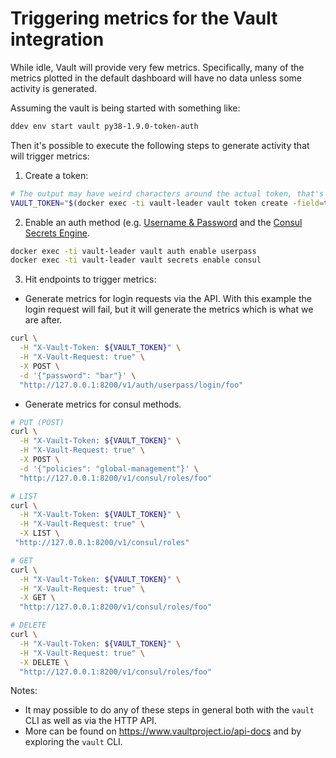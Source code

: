 # Triggering metrics for the Vault integration

While idle, Vault will provide very few metrics. Specifically, many of
the metrics plotted in the default dashboard will have no data unless
some activity is generated.

Assuming the vault is being started with something like:

```bash
ddev env start vault py38-1.9.0-token-auth
```

Then it's possible to execute the following steps to generate activity
that will trigger metrics:

1. Create a token:

```bash
# The output may have weird characters around the actual token, that's what the tr and sed commands help with here
VAULT_TOKEN="$(docker exec -ti vault-leader vault token create -field=token | tr -dc '[:print:]' | sed 's/\[0m//g')"
```

2. Enable an auth method (e.g. [Username & Password](https://www.vaultproject.io/api-docs/auth/userpass) and the [Consul Secrets Engine](https://www.vaultproject.io/api-docs/secret/consul).

```bash
docker exec -ti vault-leader vault auth enable userpass
docker exec -ti vault-leader vault secrets enable consul
```

3. Hit endpoints to trigger metrics: 
   
- Generate metrics for login requests via the API. With this example
  the login request will fail, but it will generate the metrics which
  is what we are after.

```bash
curl \
  -H "X-Vault-Token: ${VAULT_TOKEN}" \
  -H "X-Vault-Request: true" \
  -X POST \
  -d '{"password": "bar"}' \
  "http://127.0.0.1:8200/v1/auth/userpass/login/foo"
```

- Generate metrics for consul methods.
    
```bash
# PUT (POST)
curl \
  -H "X-Vault-Token: ${VAULT_TOKEN}" \
  -H "X-Vault-Request: true" \
  -X POST \
  -d '{"policies": "global-management"}' \
  "http://127.0.0.1:8200/v1/consul/roles/foo"

# LIST
curl \
  -H "X-Vault-Token: ${VAULT_TOKEN}" \
  -H "X-Vault-Request: true" \
  -X LIST \
 "http://127.0.0.1:8200/v1/consul/roles"

# GET
curl \
  -H "X-Vault-Token: ${VAULT_TOKEN}" \
  -H "X-Vault-Request: true" \
  -X GET \
  "http://127.0.0.1:8200/v1/consul/roles/foo"

# DELETE
curl \
  -H "X-Vault-Token: ${VAULT_TOKEN}" \
  -H "X-Vault-Request: true" \
  -X DELETE \
  "http://127.0.0.1:8200/v1/consul/roles/foo"
```


Notes: 

- It may possible to do any of these steps in general both with the
  `vault` CLI as well as via the HTTP API.
- More can be found on https://www.vaultproject.io/api-docs and by
  exploring the `vault` CLI.
